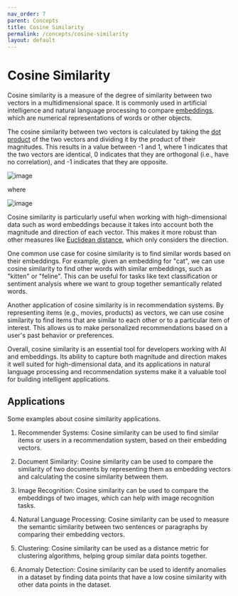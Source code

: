 ```yaml
---
nav_order: 7
parent: Concepts
title: Cosine Similarity
permalink: /concepts/cosine-similarity
layout: default
---
```

# Cosine Similarity

Cosine similarity is a measure of the degree of similarity between two vectors in
a multidimensional space. It is commonly used in artificial intelligence and natural
language processing to compare [embeddings](embedding),
which are numerical representations of
words or other objects.

The cosine similarity between two vectors is calculated by taking the
[dot product](dot-product) of the two vectors and dividing it by the product
of their magnitudes. This results in a value between -1 and 1, where 1 indicates
that the two vectors are identical, 0 indicates that they are orthogonal
(i.e., have no correlation), and -1 indicates that they are opposite.

![image](https://github.com/microsoft/kernel-memory/assets/371009/b396780f-8985-4331-92ac-0771bba29a79)

where

![image](https://github.com/microsoft/kernel-memory/assets/371009/9452e860-a5fb-41ab-8311-7db5eed5e62a)

Cosine similarity is particularly useful when working with high-dimensional data
such as word embeddings because it takes into account both the magnitude and direction
of each vector. This makes it more robust than other measures like
[Euclidean distance](euclidean-distance), which only considers the direction.

One common use case for cosine similarity is to find similar words based on their
embeddings. For example, given an embedding for "cat", we can use cosine similarity
to find other words with similar embeddings, such as "kitten" or "feline". This
can be useful for tasks like text classification or sentiment analysis where we
want to group together semantically related words.

Another application of cosine similarity is in recommendation systems. By representing
items (e.g., movies, products) as vectors, we can use cosine similarity to find
items that are similar to each other or to a particular item of interest. This
allows us to make personalized recommendations based on a user's past behavior
or preferences.

Overall, cosine similarity is an essential tool for developers working with AI
and embeddings. Its ability to capture both magnitude and direction makes it well
suited for high-dimensional data, and its applications in natural language
processing and recommendation systems make it a valuable tool for building
intelligent applications.

## Applications

Some examples about cosine similarity applications.

1. Recommender Systems: Cosine similarity can be used to find similar items or users
   in a recommendation system, based on their embedding vectors.

2. Document Similarity: Cosine similarity can be used to compare the similarity of
   two documents by representing them as embedding vectors and calculating the cosine
   similarity between them.

3. Image Recognition: Cosine similarity can be used to compare the embeddings of
   two images, which can help with image recognition tasks.

4. Natural Language Processing: Cosine similarity can be used to measure the semantic
   similarity between two sentences or paragraphs by comparing their embedding vectors.

5. Clustering: Cosine similarity can be used as a distance metric for clustering
   algorithms, helping group similar data points together.

6. Anomaly Detection: Cosine similarity can be used to identify anomalies in a dataset
   by finding data points that have a low cosine similarity with other data points in
   the dataset.

